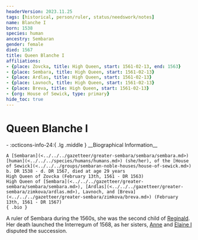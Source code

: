 ```yaml
---
headerVersion: 2023.11.25
tags: [historical, person/ruler, status/needswork/notes]
name: Blanche I
born: 1538
species: human
ancestry: Sembaran
gender: female
died: 1567
title: Queen Blanche I
affiliations:
- {place: Zovcka, title: High Queen, start: 1561-02-13, end: 1563}
- {place: Sembara, title: High Queen, start: 1561-02-13}
- {place: Ardlas, title: High Queen, start: 1561-02-13}
- {place: Lavnoch, title: High Queen, start: 1561-02-13}
- {place: Breva, title: High Queen, start: 1561-02-13}
- {org: House of Sewick, type: primary}
hide_toc: true
---
```

# Queen Blanche I
<div class="grid cards ext-narrow-margin ext-one-column" markdown>
- :octicons-info-24:{ .lg .middle } __Biographical Information__

    A [Sembaran](<../../../gazetteer/greater-sembara/sembara/sembara.md>) [human](<../../../species/humans/humans.md>) (she/her), of the [House of Sewick](<../../../groups/sembaran-noble-houses/house-of-sewick.md>)  
    b. DR 1538 - d. DR 1567, died at age 29 years  
    High Queen of Zovcka (February 13th, 1561 - DR 1563)  
    High Queen of [Sembara](<../../../gazetteer/greater-sembara/sembara/sembara.md>), [Ardlas](<../../../gazetteer/greater-sembara/zimkova/ardlas.md>), Lavnoch, and [Breva](<../../../gazetteer/greater-sembara/zimkova/breva.md>) (February 13th, 1561 - DR 1567)  
    { .bio }

</div>


A ruler of Sembara during the 1560s, she was the second child of [Reginald](<./reginald.md>). Her death launched the Interregum of 1568, as her sisters, [Anne](<./anne.md>) and [Elaine I](<./elaine-i.md>) disputed the succession.

